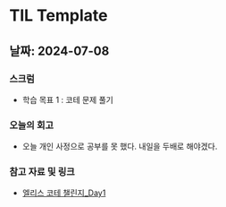# TIL Template

## 날짜: 2024-07-08

### 스크럼
- 학습 목표 1 : 코테 문제 풀기

### 오늘의 회고
- 오늘 개인 사정으로 공부를 못 했다. 내일을 두배로 해야겠다.

### 참고 자료 및 링크
- [엘리스 코테 챌린지_Day1](https://github.com/trueS2/Algorithm/blob/main/2024-07-08/README.md)
